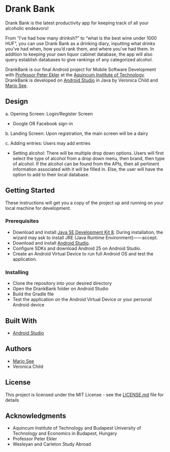 # Drank Bank

Drank Bank is the latest productivity app for keeping track of all your alcoholic endeavors! 

From “I’ve had how many drinksh?” to “what is the best wine under 1000 HUF”, you can use Drank Bank as a drinking diary, inputting what drinks you’ve had when, how you’d rank them, and where you’ve had them.  In addition to keeping your own liquor cabinet database, the app will also query establish databases to give rankings of any categorized alcohol. 

DrankBank is our final Android project for Mobile Software Development with [Professor Peter Ekler](https://www.aut.bme.hu/en/Staff/tyrael) at the [Aquincum Institute of Technology](http://www.ait-budapest.com/). DrankBank is developed on [Android Studio](https://developer.android.com/studio/index.html) in Java by Veronica Child and [Mario See](http://mariocsee.com/).

## Design

a. Opening Screen: Login/Register Screen
- Google OR Facebook sign-in

b. Landing Screen: Upon registration, the main screen will be a dairy

c. Adding entries: Users may add entries

   - Setting alcohol: There will be multiple drop down options. Users will
   first select the type of alcohol from a drop down menu, then brand,
   then type of alcohol. If the alcohol can be found from the APIs, then
   all pertinent information associated with it will be filled in. Else,
   the user will have the option to add to their local database.
   

## Getting Started

These instructions will get you a copy of the project up and running on your local machine for development.

### Prerequisites

* Download and install [Java SE Development Kit 8](http://www.oracle.com/technetwork/java/javase/downloads/jdk8-downloads-2133151.html). During installation, the wizard may ask to install JRE (Java Runtime Environment)——accept.
* Download and install [Android Studio](https://developer.android.com/studio/index.html).
* Configure SDKs and download Android 25 on Android Studio.
* Create an Android Virtual Device to run full Android OS and test the application.

### Installing

* Clone the repository into your desired directory
* Open the DrankBank folder on Android Studio
* Build the Gradle file
* Test the application on the Android Virtual Device or your personal Android device

## Built With

* [Android Studio](https://developer.android.com/studio/index.html)

## Authors

* [Mario See](http://mariocsee.com/)
* Veronica Child

## License

This project is licensed under the MIT License - see the [LICENSE.md](LICENSE.md) file for details

## Acknowledgments

* Aquincum Institute of Technology and Budapest University of Technology and Economics in Budapest, Hungary
* Professor Peter Ekler
* Wesleyan and Carleton Study Abroad 
